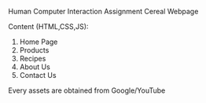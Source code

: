 Human Computer Interaction Assignment
Cereal Webpage

Content (HTML,CSS,JS):
1. Home Page
2. Products
3. Recipes
4. About Us
5. Contact Us

Every assets are obtained from Google/YouTube
